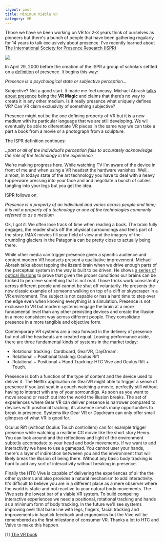 ```yaml
---
layout: post
title: Minimum Viable VR
category: VR
---
```


Those we have ve been working on VR for 2-3 years think of ourselves as pioneers but there's a bunch of people that have been gathering regularly for 14 years to talk exclusively about presence. I've recently learned about <a href="http://ispr.info/">The International Society for Presence Research (ISPR)</a>

  <img src='http://d1l1ifh5i7l9sd.cloudfront.net/wp-content/blogs.dir/36/files/2009/10/ISPR-ICA2016-500.jpg'>

  In April 29, 2000 before the creation of the ISPR a group of scholars settled on a <a href="https://ispr.info/about-presence-2/about-presence/">definition</a> of presence. It begins this way:

  <em>Presence is a psychological state or subjective perception...</em>

  Subjective? Not a good start. It made me feel uneasy. Michael Abrash <a href="http://media.steampowered.com/apps/abrashblog/Abrash%20Dev%20Days%202014.pdf">talks about presence</a> being the <b>VR Magic</b> and claims that there’s no way to create it in any other medium. Is it really presence what uniquely defines VR? Can VR claim exclusivity of something subjective?

 Presence might not be the one defining property of VR but it is a new medium with its particular language that we are still developing. We wil eventually be able to diferentiate VR pieces in the same way we can take a part a book from a movie or a photograph from a sculpture.

  The ISPR definition continues:

  <em>..part or all of the individual’s perception fails to accurately acknowledge the role of the technology in the experience</em>

  We're making progress here. While watching TV I'm aware of the device in front of me and when using a VR headset the hardware vanishes. Well.. almost, in todays state of the art technology you have to deal with a heavy tupperware pressing into your face and and negotiate a bunch of cables tangling into your legs but you get the idea.

  ISPR follows on:

  <em>Presence is a property of an individual and varies across people and time; it is not a property of a technology or one of the technologies commonly referred to as a medium</em>

  Ok, I got it. We often lose track of time when reading a book. The brain fully engages, the reader shuts off the physical surroundings and feels part of the story. IMAX movies fill your field of view and the imagery of the crumbling glaciers in the Patagonia can be pretty close to actually being there.

  While other media can trigger presence given a specific audience and content modern VR headsets present a qualitative improvement. Michael Abrash talks about tapping the lizzard brain when we drive enough parts of the perceptual system in the way is built to be driven. He shows <a href="https://www.youtube.com/watch?v=qD3w3cAhEYU">a series of optical illusions</a> to prove that given the proper conditions our brains can be tricked to percieve something that is not real. Those tricks work consistently across different people and cannot be shut off voluntarily. He presents the now classic example of someone walking on top of a cliff or skyscraper in a VR environment. The subject is not capable or has a hard time to step over the edge even when knowing everything is a simulation. Presence is not exclusive to VR but modern systems engage the brain at a more fundamental level than any other prexisting devices and create the illusion in a more consistent way across different people. They consolidate presence in a more tangible and objective form.

  Contemporary VR systems are a leap forward in the delivery of presence but not all the headseats are created equal. Leaving performance aside, there are three fundamental kinds of systems in the market today:

  - Rotational tracking : Cardboard, GearVR, DayDream.
  - Rotational + Positional tracking: Oculus Rift
  - Rotational + Positional + Hand Tracking: HTC Vive and Oculus Rift + Touch.

  Presence is both a function of the type of content and the device used to deliver it. The Netflix application on GearVR might able to trigger a sense of presence if you just seat in a couch watching a movie, perfectly still without having to interact with any of your sorroundigs. As soon as you want to move around or reach out into the world the illusion breaks. The set of experiences where Gear VR can deliver presence is narrower compared to devices with positional tracking, its absence creats many opportunities to break in presence. Systems like Gear VR or Daydream can only offer small glimpses of what VR is good for.

  Oculus Rift (without Oculus Touch controllers) can for example trigger presence while watching a realtime CG movie like the short story Henry. You can look around and the reflections and light of the environment subtetly accomodate to your head and body movements. If we want to add interactivity we have to use a gamepad. You cannot user your hands, there's a layer of indirection betweeen you and the environment that will likely break the illusion of being there. Without any basic body tracking is hard to add any sort of interactivity without breaking in presence.

  Finally the HTC Vive is capable of delivering the experiences of all the the other systems and also provides a natural mechanism to add interactivity. It's difficult to believe you are in a different place as a mere observer where the world is static and not reactive to your natural body movements. The Vive sets the lowest bar of a viable VR system. To build compeling interactive experiences we need a positional, rotational tracking and hands as a minimum form of body tracking. In the future we'll see systems improving over that base line with legs, fingers, facial tracking and improvements in haptick feedback and ergonomics but the Vive will be remembered as the first milestone of consumer VR. Thanks a lot to HTC and Valve to make this happen.

  [1] <a href="http://www.thevrbook.net/">The VR book</a>

</p>